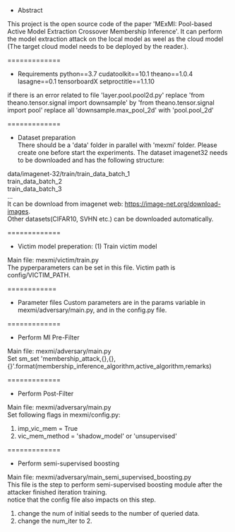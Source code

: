 - Abstract  
  
This project is the open source code of the paper 'MExMI: Pool-based Active Model Extraction Crossover Membership Inference'. It can perform the model extraction attack on the local model as weel as the cloud model (The target cloud model needs to be deployed by the reader.).

=============
- Requirements
python==3.7
cudatoolkit==10.1
theano==1.0.4
lasagne==0.1
tensorboardX
setproctitle==1.1.10

if there is an error related to file 'layer.pool.pool2d.py'
replace 'from theano.tensor.signal import downsample' by 'from theano.tensor.signal import pool'
replace all 'downsample.max_pool_2d' with 'pool.pool_2d'

=============  
- Dataset preparation  
There should be a 'data' folder in parallel with 'mexmi' folder. Please create one before start the experiments.
The dataset imagenet32 needs to be downloaded and has the following structure:

data/imagenet-32/train/train_data_batch_1  
                       train_data_batch_2  
                       train_data_batch_3  
                       ...  
It can be download from imagenet web: https://image-net.org/download-images.  
Other datasets(CIFAR10, SVHN etc.) can be downloaded automatically.

=============  
- Victim model preperation: (1) Train victim model  

Main file: mexmi/victim/train.py  
The pyperparameters can be set in this file.
Victim path is config/VICTIM_PATH.  

============
- Parameter files
Custom parameters are in the params variable in mexmi/adversary/main.py, and in the config.py file.

=============  
- Perform MI Pre-Filter  
  
Main file: mexmi/adversary/main.py  
Set sm_set 'membership_attack,{},{},{}'.format(membership_inference_algorithm,active_algorithm,remarks)  

=============  
- Perform Post-Filter  
  
Main file: mexmi/adversary/main.py  
Set following flags in mexmi/config.py:
1. imp_vic_mem = True  
2. vic_mem_method = 'shadow_model' or 'unsupervised'  
  
=============  
- Perform semi-supervised boosting  

Main file: mexmi/adversary/main_semi_supervised_boosting.py  
This file is the step to perform semi-supervised boosting module after the attacker finished iteration training.  
notice that the config file also impacts on this step.  
1. change the num of initial seeds to the number of queried data.  
2. change the num_iter to 2.  
